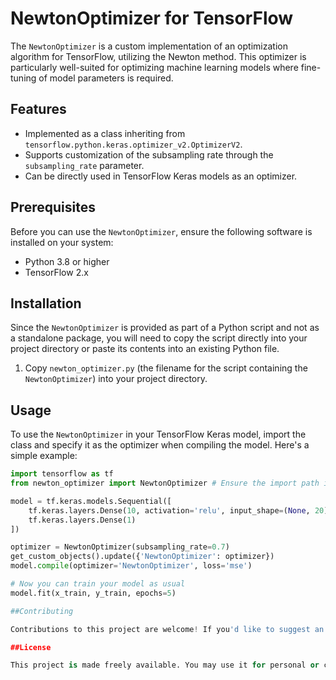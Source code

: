 # NewtonOptimizer for TensorFlow

The `NewtonOptimizer` is a custom implementation of an optimization algorithm for TensorFlow, utilizing the Newton method. This optimizer is particularly well-suited for optimizing machine learning models where fine-tuning of model parameters is required.

## Features

- Implemented as a class inheriting from `tensorflow.python.keras.optimizer_v2.OptimizerV2`.
- Supports customization of the subsampling rate through the `subsampling_rate` parameter.
- Can be directly used in TensorFlow Keras models as an optimizer.

## Prerequisites

Before you can use the `NewtonOptimizer`, ensure the following software is installed on your system:

- Python 3.8 or higher
- TensorFlow 2.x

## Installation

Since the `NewtonOptimizer` is provided as part of a Python script and not as a standalone package, you will need to copy the script directly into your project directory or paste its contents into an existing Python file.

1. Copy `newton_optimizer.py` (the filename for the script containing the `NewtonOptimizer`) into your project directory.

## Usage

To use the `NewtonOptimizer` in your TensorFlow Keras model, import the class and specify it as the optimizer when compiling the model. Here's a simple example:

```python
import tensorflow as tf
from newton_optimizer import NewtonOptimizer # Ensure the import path is correct

model = tf.keras.models.Sequential([
    tf.keras.layers.Dense(10, activation='relu', input_shape=(None, 20)),
    tf.keras.layers.Dense(1)
])

optimizer = NewtonOptimizer(subsampling_rate=0.7) 
get_custom_objects().update({'NewtonOptimizer': optimizer})
model.compile(optimizer='NewtonOptimizer', loss='mse')

# Now you can train your model as usual
model.fit(x_train, y_train, epochs=5)

##Contributing

Contributions to this project are welcome! If you'd like to suggest an improvement, please feel free to create a pull request or open an issue.

##License

This project is made freely available. You may use it for personal or commercial projects as you wish.
